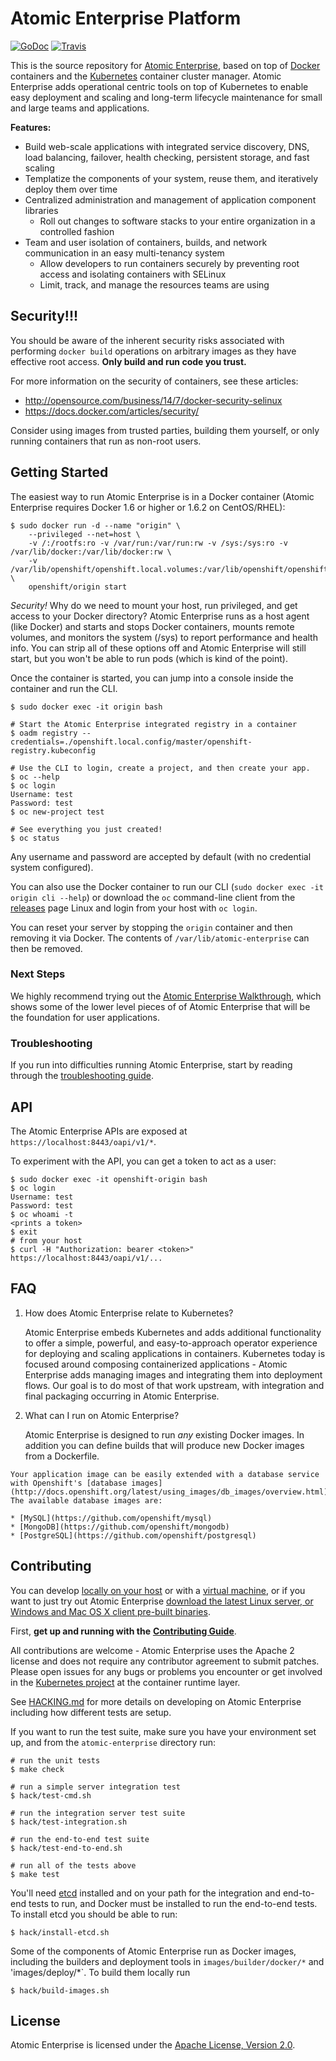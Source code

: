 Atomic Enterprise Platform
==========================

[![GoDoc](https://godoc.org/github.com/projectatomic/atomic-enterprise?status.png)](https://godoc.org/github.com/projectatomic/atomic-enterprise)
[![Travis](https://travis-ci.org/projectatomic/atomic-enterprise.svg?branch=master)](https://travis-ci.org/projectatomic/atomic-enterprise)

This is the source repository for [Atomic Enterprise](https://projectatomic.io), based on top of [Docker](https://www.docker.io) containers and the
[Kubernetes](https://github.com/GoogleCloudPlatform/kubernetes) container cluster manager.
Atomic Enterprise adds operational centric tools on top of Kubernetes to enable easy deployment and scaling and
long-term lifecycle maintenance for small and large teams and applications.

**Features:**

* Build web-scale applications with integrated service discovery, DNS, load balancing, failover, health checking, persistent storage, and fast scaling
* Templatize the components of your system, reuse them, and iteratively deploy them over time
* Centralized administration and management of application component libraries
  * Roll out changes to software stacks to your entire organization in a controlled fashion
* Team and user isolation of containers, builds, and network communication in an easy multi-tenancy system
  * Allow developers to run containers securely by preventing root access and isolating containers with SELinux
  * Limit, track, and manage the resources teams are using

Security!!!
-----------
You should be aware of the inherent security risks associated with performing `docker build` operations on arbitrary images as they have effective root access. **Only build and run code you trust.**

For more information on the security of containers, see these articles:

* http://opensource.com/business/14/7/docker-security-selinux
* https://docs.docker.com/articles/security/

Consider using images from trusted parties, building them yourself, or only running containers that run as non-root users.


Getting Started
---------------
The easiest way to run Atomic Enterprise is in a Docker container (Atomic Enterprise requires Docker 1.6 or higher or 1.6.2 on CentOS/RHEL):

[//]: # (TODO: Update sharedstatedir when the image is updated)

    $ sudo docker run -d --name "origin" \
        --privileged --net=host \
        -v /:/rootfs:ro -v /var/run:/var/run:rw -v /sys:/sys:ro -v /var/lib/docker:/var/lib/docker:rw \
        -v /var/lib/openshift/openshift.local.volumes:/var/lib/openshift/openshift.local.volumes \
        openshift/origin start

*Security!* Why do we need to mount your host, run privileged, and get access to your Docker directory? Atomic Enterprise runs as a host agent (like Docker) and starts and stops Docker containers, mounts remote volumes, and monitors the system (/sys) to report performance and health info. You can strip all of these options off and Atomic Enterprise will still start, but you won't be able to run pods (which is kind of the point).

Once the container is started, you can jump into a console inside the container and run the CLI.

[//]: # (TODO: Update sharedstatedir when the image is updated)

    $ sudo docker exec -it origin bash

    # Start the Atomic Enterprise integrated registry in a container
    $ oadm registry --credentials=./openshift.local.config/master/openshift-registry.kubeconfig

    # Use the CLI to login, create a project, and then create your app.
    $ oc --help
    $ oc login
    Username: test
    Password: test
    $ oc new-project test

[//]: # (TODO: Add a command to run an image)

    # See everything you just created!
    $ oc status

Any username and password are accepted by default (with no credential system configured).

You can also use the Docker container to run our CLI (`sudo docker exec -it origin cli --help`) or download the `oc` command-line client from the [releases](https://github.com/projectatomic/atomic-enterprise/releases) page Linux and login from your host with `oc login`.

You can reset your server by stopping the `origin` container and then removing it via Docker. The contents of `/var/lib/atomic-enterprise` can then be removed. 

### Next Steps

We highly recommend trying out the [Atomic Enterprise Walkthrough](https://github.com/projectatomic/atomic-enterprise/blob/master/examples/sample-app/README.md), which shows some of the lower level pieces of of Atomic Enterprise that will be the foundation for user applications.

### Troubleshooting

If you run into difficulties running Atomic Enterprise, start by reading through the [troubleshooting guide](https://github.com/projectatomic/atomic-enterprise/blob/master/docs/debugging-atomic-enterprise.md).


API
---

The Atomic Enterprise APIs are exposed at `https://localhost:8443/oapi/v1/*`.

[//]: # (TODO: Update image name when ready)

To experiment with the API, you can get a token to act as a user:

    $ sudo docker exec -it openshift-origin bash
    $ oc login
    Username: test
    Password: test
    $ oc whoami -t
    <prints a token>
    $ exit
    # from your host
    $ curl -H "Authorization: bearer <token>" https://localhost:8443/oapi/v1/...

FAQ
---

1. How does Atomic Enterprise relate to Kubernetes?

    Atomic Enterprise embeds Kubernetes and adds additional functionality to offer a simple, powerful, and
    easy-to-approach operator experience for deploying and scaling applications in containers.
    Kubernetes today is focused around composing containerized applications - Atomic Enterprise adds
    managing images and integrating them into deployment flows.  Our goal is to do
    most of that work upstream, with integration and final packaging occurring in Atomic Enterprise.

[//]: # (TODO: Add "How does Atomic Enterprise releate to Openshift")

2. What can I run on Atomic Enterprise?

    Atomic Enterprise is designed to run *any* existing Docker images.  In addition you can define builds that will produce new Docker images from a Dockerfile.

[//]: # (TODO: Update image locations in the future)

    Your application image can be easily extended with a database service with Openshift's [database images](http://docs.openshift.org/latest/using_images/db_images/overview.html). The available database images are:

    * [MySQL](https://github.com/openshift/mysql)
    * [MongoDB](https://github.com/openshift/mongodb)
    * [PostgreSQL](https://github.com/openshift/postgresql)

Contributing
------------

You can develop [locally on your host](CONTRIBUTING.md#develop-locally-on-your-host) or with a [virtual machine](CONTRIBUTING.md#develop-on-virtual-machine-using-vagrant), or if you want to just try out Atomic Enterprise [download the latest Linux server, or Windows and Mac OS X client pre-built binaries](CONTRIBUTING.md#download-from-github).

First, **get up and running with the** [**Contributing Guide**](CONTRIBUTING.md).

All contributions are welcome - Atomic Enterprise uses the Apache 2 license and does not require any contributor agreement to submit patches.  Please open issues for any bugs or problems you encounter or get involved in the [Kubernetes project](https://github.com/GoogleCloudPlatform/kubernetes) at the container runtime layer.

See [HACKING.md](https://github.com/projectatomic/atomic-enterprise/blob/master/HACKING.md) for more details on developing on Atomic Enterprise including how different tests are setup.

If you want to run the test suite, make sure you have your environment set up, and from the `atomic-enterprise` directory run:

```
# run the unit tests
$ make check

# run a simple server integration test
$ hack/test-cmd.sh

# run the integration server test suite
$ hack/test-integration.sh

# run the end-to-end test suite
$ hack/test-end-to-end.sh

# run all of the tests above
$ make test
```

You'll need [etcd](https://github.com/coreos/etcd) installed and on your path for the integration and end-to-end tests to run, and Docker must be installed to run the end-to-end tests.  To install etcd you should be able to run:

```
$ hack/install-etcd.sh
```

Some of the components of Atomic Enterprise run as Docker images, including the builders and deployment tools in `images/builder/docker/*` and 'images/deploy/*`.  To build them locally run

```
$ hack/build-images.sh
```

License
-------

Atomic Enterprise is licensed under the [Apache License, Version 2.0](http://www.apache.org/licenses/).
